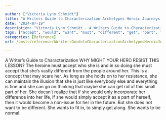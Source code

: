 ```yaml
---

author: ["Victoria Lynn Schmidt"]
title: "A Writers Guide to Characterization Archetypes Heroic Journeys and Other Elements of Dynamic Character Development - part0021_split_003.html"
date: "2024-07-19"
description: "Victoria Lynn Schmidt - A Writers Guide to Characterization Archetypes Heroic Journeys and Other Elements of Dynamic Character Development"
tags: ["accept", "would", "want", "must", "different", "get", "part", "simply", "writer", "guide", "characterization", "might", "hero", "resist", "lesson", "heroine", "vastly", "people", "around", "concept", "may", "scare", "long", "hold", "resistance"]
categories: [Reference]
url: /posts/reference/AWritersGuidetoCharacterizationArchetypesHeroicJourneysandOtherElementsofDynamicCharacterDevelopment-part0021split003html

---
```



A Writer’s Guide to Characterization
WHY MIGHT YOUR HERO RESIST THIS LESSON?
The heroine must accept who she is and in so doing she must accept that she’s vastly different from the people around her. This is a concept that may scare her. As long as she holds on to her resistance, she can maintain the illusion that she is just like everybody else and everything is fine and she can go on thinking that maybe she can get rid of this small part of her.
She doesn’t realize that if she would only incorporate her difference into her life, if she would simply accept it as a part of herself, then it would become a non-issue for her in the future. But she does not want to be different. She wants to fit in, to simply get along. She wants to be normal.
